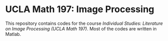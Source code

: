 # UCLA Math 197: Image Processing
This repository contains codes for the course *Individual Studies: Literature on Image Processing (UCLA Math 197)*. Most of the codes are written in Matlab.
